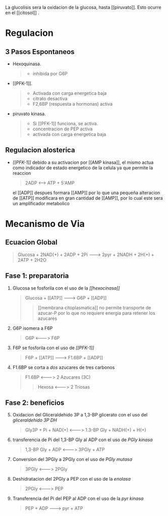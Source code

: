 La glucolisis sera la oxidacion de la glucosa, hasta [[piruvato]]. Esto ocurre en el [[citosol]] .

# Regulacion

## 3 Pasos Espontaneos

- Hexoquinasa.
    > -   inhibida por G6P
- [[PFK-1]].
    > -   Activada con carga energetica baja
    > -   citrato desactiva
    > -   F2,6BP (respuesta a hormonas) activa
- piruvato kinasa.
    > -   Si [[PFK-1]] funciona, se activa.
    > -   concentracion de PEP activa
    > -   activada con carga energetica baja

## Regulacion alosterica

- _[[PFK-1]]_ debido a su activacion por [[AMP kinasa]], el mismo actua como indicador de estado energetico de la celula ya que permite la reaccion

    > 2ADP <--> ATP + 5'AMP

    el [[ADP]] despues formara [[AMP]] por lo que una pequeña alteracion de [[ATP]] modificara en gran cantidad de [[AMP]], por lo cual este sera un amplificador metabolico

# Mecanismo de Via

## Ecuacion Global

> Glucosa + 2NAD(+) + 2ADP + 2Pi ---> 2pyr + 2NADH + 2H(+) + 2ATP + 2H2O

## Fase 1: preparatoria

1. Glucosa se fosforila con el uso de la _[[hexocinasa]]_
    > Glucosa + [[ATP]] ---> G6P + [[ADP]]
    >
    > > [[membrana citoplasmatica]] no permite transporte de azucar-P por lo que no requiere energia para retener los azucares
2. G6P isomera a F6P
    > G6P <---> F6P
3. F6P se fosforila con el uso de _[[PFK-1]]_
    > F6P + [[ATP]] ---> F1.6BP + [[ADP]]
4. F1.6BP se corta a _dos_ azucares de tres carbonos
    > F1.6BP <---> 2 Azucares (3C)
    >
    > > Hexosa <---> 2 Triosas

## Fase 2: beneficios

5. Oxidacion del Gliceraldehido 3P a 1,3-BP glicerato con el uso del _gliceraldehido 3P DH_
    > Gly3P + Pi + NAD(+) <---> 1.3-BP Gly + NADH(+) + H(+)
6. transferencia de Pi del 1,3-BP Gly al ADP con el uso de _PGly kinasa_
    > 1,3-BP Gly + ADP <---> 3PGly + ATP
7. Conversion del 3PGly a 2PGly con el uso de _PGly mutasa_
    > 3PGly <---> 2PGly
8. Deshidratacion del 2PGly a PEP con el uso de la _enolasa_
    > 2PGly <---> PEP
9. Transferencia del Pi del PEP al ADP con el uso de la _pyr kinasa_
    > PEP + ADP ---> pyr + ATP
